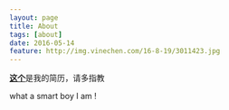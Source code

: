 ```yaml
---
layout: page
title: About
tags: [about]
date: 2016-05-14
feature: http://img.vinechen.com/16-8-19/3011423.jpg
---
```


[**这个**](http://img.vinechen.com/%E3%80%90%E7%AE%80%E5%8E%86%E3%80%91%E9%99%88%E6%96%87VineChen-%E4%BA%A4%E4%BA%92%E8%AE%BE%E8%AE%A1%E5%B8%88.pdf)是我的简历，请多指教

what a smart boy I am !  


